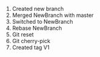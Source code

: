1. Created new branch
2. Merged NewBranch with master
3. Switched to NewBranch
4. Rebase NewBranch
5. Git reset
6. Git cherry-pick
7. Created tag V1
